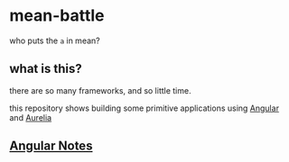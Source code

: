 # mean-battle
who puts the `a` in mean?

## what is this?
there are so many frameworks, and so little time.

this repository shows building some primitive applications using [Angular](https://angularjs.org/) and [Aurelia](http://aurelia.io/)

## [Angular Notes](angular-notes.md)
